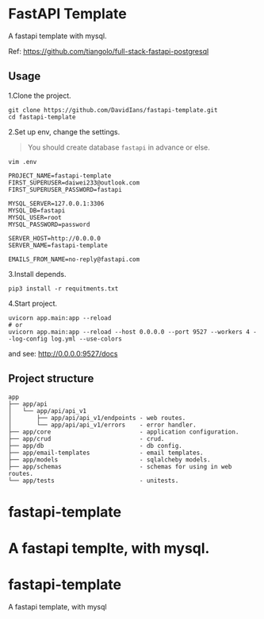 # FastAPI Template

A fastapi template with mysql.

Ref: https://github.com/tiangolo/full-stack-fastapi-postgresql



## Usage

1.Clone the project.

```shell
git clone https://github.com/DavidIans/fastapi-template.git
cd fastapi-template
```



2.Set up env, change the settings.

> You should create database `fastapi` in advance or else.

`vim .env`

```
PROJECT_NAME=fastapi-template
FIRST_SUPERUSER=daiwei233@outlook.com
FIRST_SUPERUSER_PASSWORD=fastapi

MYSQL_SERVER=127.0.0.1:3306
MYSQL_DB=fastapi
MYSQL_USER=root
MYSQL_PASSWORD=password

SERVER_HOST=http://0.0.0.0
SERVER_NAME=fastapi-template

EMAILS_FROM_NAME=no-reply@fastapi.com
```



3.Install depends.

```shell
pip3 install -r requitments.txt
```



4.Start project.

```shell
uvicorn app.main:app --reload
# or 
uvicorn app.main:app --reload --host 0.0.0.0 --port 9527 --workers 4 --log-config log.yml --use-colors
```

and see: http://0.0.0.0:9527/docs



## Project structure

```
app
├── app/api
│   └── app/api/api_v1
│       ├── app/api/api_v1/endpoints - web routes.
│       └── app/api/api_v1/errors    - error handler.
├── app/core                         - application configuration.
├── app/crud                         - crud.
├── app/db                           - db config.
├── app/email-templates              - email templates.
├── app/models                       - sqlalcheby models.
├── app/schemas                      - schemas for using in web routes.
└── app/tests                        - unitests.
```

# fastapi-template
A fastapi templte, with mysql.
=======
# fastapi-template
A fastapi template, with mysql
